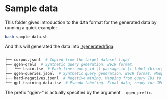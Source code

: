# Sample data
This folder gives introduction to the data format for the generated data by running a quick example:
```bash
bash sample-data.sh
```
And this will generated the data into [./generated/fiqa](./generated/fiqa):

```bash
.
├── corpus.jsonl  # Copied from the target dataset fiqa/
├── qgen-qrels  # Synthetic query generation. BeIR format.
│   └── train.tsv  # Each line: query_id \t passage_id \t label (binary)
├── qgen-queries.jsonl  # Synthetic query generation. BeIR format. Mapping from query IDs to query texts.
├── hard-negatives.jsonl  # Negative mining. Mapping from query IDs to positive-passage IDs and negative-passages IDs.
└── gpl-training-data.tsv  # Pseudo labeling. Final data, ready for GPL training. Each line: query_id \t positive_passage_id \t negative_passage_id \t ce_score
```

The prefix "qgen-" is actually specified by the argument `--qgen_prefix`.
